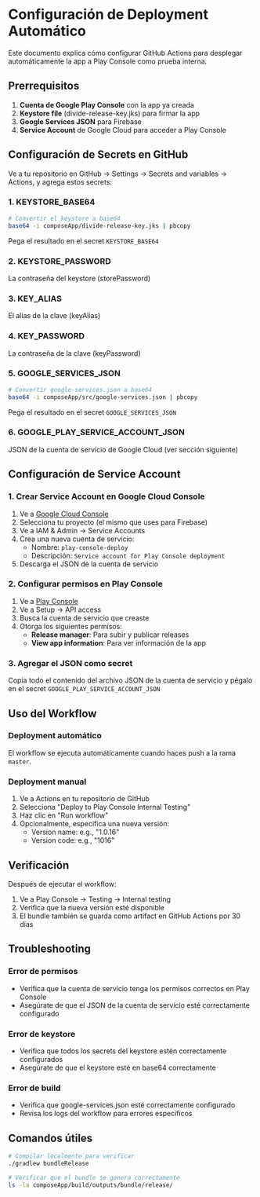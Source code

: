 # Configuración de Deployment Automático

Este documento explica cómo configurar GitHub Actions para desplegar automáticamente la app a Play Console como prueba interna.

## Prerrequisitos

1. **Cuenta de Google Play Console** con la app ya creada
2. **Keystore file** (divide-release-key.jks) para firmar la app
3. **Google Services JSON** para Firebase
4. **Service Account** de Google Cloud para acceder a Play Console

## Configuración de Secrets en GitHub

Ve a tu repositorio en GitHub → Settings → Secrets and variables → Actions, y agrega estos secrets:

### 1. KEYSTORE_BASE64
```bash
# Convertir el keystore a base64
base64 -i composeApp/divide-release-key.jks | pbcopy
```
Pega el resultado en el secret `KEYSTORE_BASE64`

### 2. KEYSTORE_PASSWORD
La contraseña del keystore (storePassword)

### 3. KEY_ALIAS
El alias de la clave (keyAlias)

### 4. KEY_PASSWORD
La contraseña de la clave (keyPassword)

### 5. GOOGLE_SERVICES_JSON
```bash
# Convertir google-services.json a base64
base64 -i composeApp/src/google-services.json | pbcopy
```
Pega el resultado en el secret `GOOGLE_SERVICES_JSON`

### 6. GOOGLE_PLAY_SERVICE_ACCOUNT_JSON
JSON de la cuenta de servicio de Google Cloud (ver sección siguiente)

## Configuración de Service Account

### 1. Crear Service Account en Google Cloud Console

1. Ve a [Google Cloud Console](https://console.cloud.google.com/)
2. Selecciona tu proyecto (el mismo que uses para Firebase)
3. Ve a IAM & Admin → Service Accounts
4. Crea una nueva cuenta de servicio:
   - Nombre: `play-console-deploy`
   - Descripción: `Service account for Play Console deployment`
5. Descarga el JSON de la cuenta de servicio

### 2. Configurar permisos en Play Console

1. Ve a [Play Console](https://play.google.com/console/)
2. Ve a Setup → API access
3. Busca la cuenta de servicio que creaste
4. Otorga los siguientes permisos:
   - **Release manager**: Para subir y publicar releases
   - **View app information**: Para ver información de la app

### 3. Agregar el JSON como secret

Copia todo el contenido del archivo JSON de la cuenta de servicio y pégalo en el secret `GOOGLE_PLAY_SERVICE_ACCOUNT_JSON`

## Uso del Workflow

### Deployment automático
El workflow se ejecuta automáticamente cuando haces push a la rama `master`.

### Deployment manual
1. Ve a Actions en tu repositorio de GitHub
2. Selecciona "Deploy to Play Console Internal Testing"
3. Haz clic en "Run workflow"
4. Opcionalmente, especifica una nueva versión:
   - Version name: e.g., "1.0.16"
   - Version code: e.g., "1016"

## Verificación

Después de ejecutar el workflow:

1. Ve a Play Console → Testing → Internal testing
2. Verifica que la nueva versión esté disponible
3. El bundle también se guarda como artifact en GitHub Actions por 30 días

## Troubleshooting

### Error de permisos
- Verifica que la cuenta de servicio tenga los permisos correctos en Play Console
- Asegúrate de que el JSON de la cuenta de servicio esté correctamente configurado

### Error de keystore
- Verifica que todos los secrets del keystore estén correctamente configurados
- Asegúrate de que el keystore esté en base64 correctamente

### Error de build
- Verifica que google-services.json esté correctamente configurado
- Revisa los logs del workflow para errores específicos

## Comandos útiles

```bash
# Compilar localmente para verificar
./gradlew bundleRelease

# Verificar que el bundle se genera correctamente
ls -la composeApp/build/outputs/bundle/release/
``` 